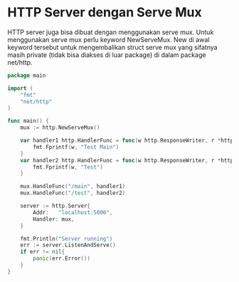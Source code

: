 # HTTP Server dengan Serve Mux

HTTP server juga bisa dibuat dengan menggunakan serve mux. Untuk menggunakan serve mux perlu keyword NewServeMux. New di awal keyword tersebut untuk mengembalikan struct serve mux yang sifatnya masih private (tidak bisa diakses di luar package) di dalam package net/http.

```go
package main

import (
	"fmt"
	"net/http"
)

func main() {
	mux := http.NewServeMux()

	var handler1 http.HandlerFunc = func(w http.ResponseWriter, r *http.Request) {
		fmt.Fprintf(w, "Test Main")
	}
	var handler2 http.HandlerFunc = func(w http.ResponseWriter, r *http.Request) {
		fmt.Fprintf(w, "Test")
	}

	mux.HandleFunc("/main", handler1)
	mux.HandleFunc("/test", handler2)

	server := http.Server{
		Addr:   "localhost:5000",
		Handler: mux,
	}

	fmt.Println("Server running")
	err := server.ListenAndServe()
	if err != nil{
		panic(err.Error())
	}
}
```
